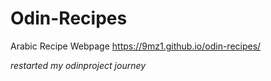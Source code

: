 # Odin-Recipes
Arabic Recipe Webpage
https://9mz1.github.io/odin-recipes/

*restarted my odinproject journey*
